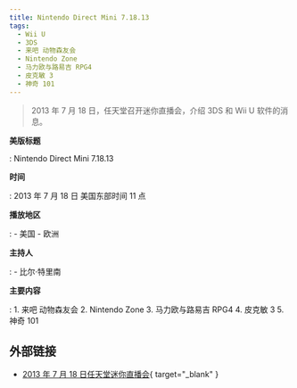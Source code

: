 ```yaml
---
title: Nintendo Direct Mini 7.18.13
tags:
  - Wii U
  - 3DS
  - 来吧 动物森友会
  - Nintendo Zone
  - 马力欧与路易吉 RPG4
  - 皮克敏 3
  - 神奇 101
---
```


> 2013 年 7 月 18 日，任天堂召开迷你直播会，介绍 3DS 和 Wii U 软件的消息。

**美版标题**

:   Nintendo Direct Mini 7.18.13

**时间**

:   2013 年 7 月 18 日 美国东部时间 11 点

**播放地区**

:   - 美国
    - 欧洲

**主持人**

:   - 比尔·特里南

**主要内容**

:   1. 来吧 动物森友会
    2. Nintendo Zone
    3. 马力欧与路易吉 RPG4
    4. 皮克敏 3
    5. 神奇 101

## 外部链接

- [2013 年 7 月 18 日任天堂迷你直播会](https://www.bilibili.com/video/BV1D5411x76s/){ target="_blank" }
